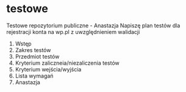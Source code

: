 # testowe
Testowe repozytorium publiczne - Anastazja
Napiszę plan testów dla rejestracji konta na wp.pl z uwzględnieniem walidacji
1. Wstęp
2. Zakres testów
3. Przedmiot testów
4. Kryterium zaliczneia/niezaliczenia testów
5. Kryterium wejścia/wyjścia
6. Lista wymagań
7. Anastazja